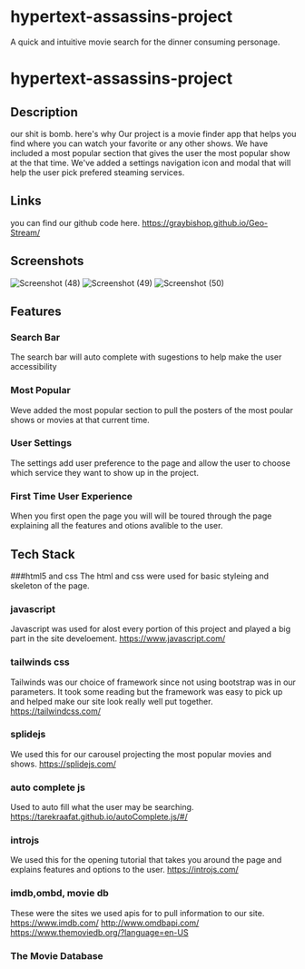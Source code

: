 # hypertext-assassins-project 
A quick and intuitive movie search for the dinner consuming personage.

# hypertext-assassins-project
## Description
our shit is bomb. here's why
Our project is a movie finder app that helps you find where you can watch your favorite or any other shows. We have included a most popular section that gives the user the most popular show at the that time. We've added a settings navigation icon and modal that will help the user pick prefered steaming services.

## Links
you can find our github code here.
https://graybishop.github.io/Geo-Stream/

## Screenshots
![Screenshot (48)](https://user-images.githubusercontent.com/87917345/136581935-de998667-4eb5-4993-917a-cad42e68cf38.png)
![Screenshot (49)](https://user-images.githubusercontent.com/87917345/136581939-c9aed4fc-f750-4adf-af21-2765a04d505a.png)
![Screenshot (50)](https://user-images.githubusercontent.com/87917345/136581942-796b1349-ba38-4684-97f2-53f06290d30d.png)



## Features


### Search Bar
The search bar will auto complete with sugestions to help make the user accessibility 


### Most Popular
Weve added the most popular section to pull the posters of the most poular shows or movies at that current time.


### User Settings
The settings add user preference to the page and allow the user to choose which service they want to show up in the project. 


### First Time User Experience
When you first open the page you will will be toured through the page explaining all the features and otions avalible to the user.


## Tech Stack
###html5 and css 
The html and css were used for basic styleing and skeleton of the page.

### javascript 
Javascript was used for alost every portion of this project and played a big part in the site develoement. https://www.javascript.com/

### tailwinds css
Tailwinds was our choice of framework since not using bootstrap was in our parameters. It took some reading but the framework was easy to pick up and helped make our site look really well put together. https://tailwindcss.com/

### splidejs
We used this for our carousel projecting the most popular movies and shows. https://splidejs.com/

### auto complete js
Used to auto fill what the user may be searching. https://tarekraafat.github.io/autoComplete.js/#/

### introjs
We used this for the opening tutorial that takes you around the page and explains features and options to the user. https://introjs.com/

### imdb,ombd, movie db
These were the sites we used apis for to pull information to our site.
https://www.imdb.com/
http://www.omdbapi.com/
https://www.themoviedb.org/?language=en-US


### The Movie Database

